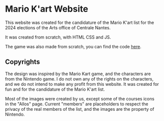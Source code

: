 # Mario K'art Website
This website was created for the candidature of the Mario K'art list for the 2024 elections of the Arts office of Centrale Nantes.

It was created from scratch, with HTML CSS and JS.

The game was also made from scratch, you can find the code [here](https://github.com/pisteuralpin/mario-kart-jumper).

## Copyrights
The design was inspired by the Mario Kart game, and the characters are from the Nintendo game. I do not own any of the rights on the characters, and we do not intend to make any profit from this website. It was created for fun and for the candidature of the Mario K'art list.

Most of the images were created by us, except some of the courses icons in the "Allos" page.
Current "members" are placeholders to respect the privacy of the real members of the list, and the images are the property of Nintendo.